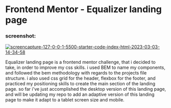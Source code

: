 # Frontend Mentor - Equalizer landing page

### screenshot:

<a href="https://ibb.co/bQhxG2x"><img src="https://i.ibb.co/ZGs3bY3/screencapture-127-0-0-1-5500-starter-code-index-html-2023-03-03-14-34-58.png" alt="screencapture-127-0-0-1-5500-starter-code-index-html-2023-03-03-14-34-58" border="0"></a>

Equalizer landing page is a frontend mentor challenge, that i decided to take, in order to improve my css skills. i used BEM to name my components, and followed the bem methodology with regards to the projects file structure. i also used css grid for the header, flexbox for the footer, and practiced my positioning skills to create the main section of the landing page. so far i've just accomplished the desktop version of this landing page, and will be updating my repo to add an adaptive version of this landing page to make it adapt to a tablet screen size and mobile.
